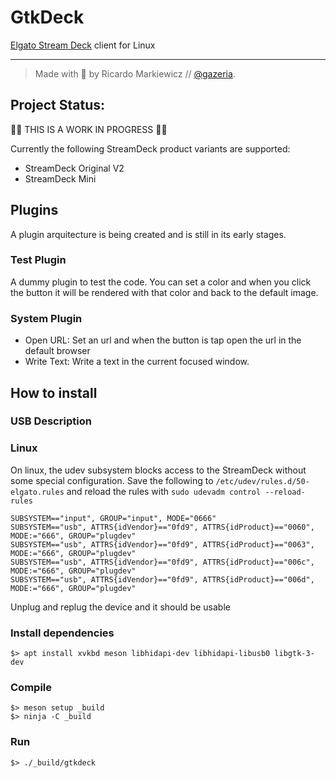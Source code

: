 # GtkDeck

[Elgato Stream Deck](https://www.elgato.com/en/gaming/stream-deck) client for Linux

---
>Made with 💙 by Ricardo Markiewicz // [@gazeria](https://twitter.com/gazeria).

## Project Status:

🚨🚨 THIS IS A WORK IN PROGRESS 🚨🚨

Currently the following StreamDeck product variants are supported:
* StreamDeck Original V2
* StreamDeck Mini

## Plugins

A plugin arquitecture is being created and is still in its early stages.

### Test Plugin

A dummy plugin to test the code. You can set a color and when you click the button it will be rendered with that color and back to the default image.

### System Plugin

* Open URL: Set an url and when the button is tap open the url in the default browser
* Write Text: Write a text in the current focused window.


## How to install

### USB Description

### Linux

On linux, the udev subsystem blocks access to the StreamDeck without some special configuration.
Save the following to `/etc/udev/rules.d/50-elgato.rules` and reload the rules with `sudo udevadm control --reload-rules`

```
SUBSYSTEM=="input", GROUP="input", MODE="0666"
SUBSYSTEM=="usb", ATTRS{idVendor}=="0fd9", ATTRS{idProduct}=="0060", MODE:="666", GROUP="plugdev"
SUBSYSTEM=="usb", ATTRS{idVendor}=="0fd9", ATTRS{idProduct}=="0063", MODE:="666", GROUP="plugdev"
SUBSYSTEM=="usb", ATTRS{idVendor}=="0fd9", ATTRS{idProduct}=="006c", MODE:="666", GROUP="plugdev"
SUBSYSTEM=="usb", ATTRS{idVendor}=="0fd9", ATTRS{idProduct}=="006d", MODE:="666", GROUP="plugdev"
```

Unplug and replug the device and it should be usable

### Install dependencies

```
$> apt install xvkbd meson libhidapi-dev libhidapi-libusb0 libgtk-3-dev
```

### Compile

```
$> meson setup _build
$> ninja -C _build
```

### Run

```
$> ./_build/gtkdeck
```